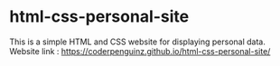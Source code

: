 # html-css-personal-site
This is a simple HTML and CSS website for displaying personal data.
Website link : https://coderpenguinz.github.io/html-css-personal-site/
